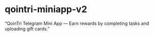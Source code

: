 # qointri-miniapp-v2
“QoinTri Telegram Mini App — Earn rewards by completing tasks and uploading gift cards.”
